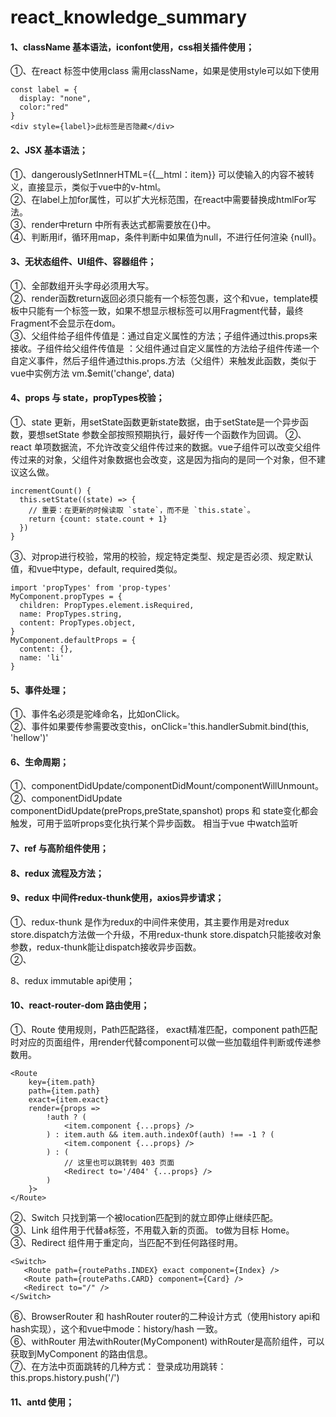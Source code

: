 # react_knowledge_summary
#### 1、className 基本语法，iconfont使用，css相关插件使用；
①、在react 标签中使用class 需用className，如果是使用style可以如下使用
```
const label = {
  display: "none",
  color:"red"
}
<div style={label}>此标签是否隐藏</div>
```

#### 2、JSX 基本语法；
①、dangerouslySetInnerHTML={{__html：item}} 可以使输入的内容不被转义，直接显示，类似于vue中的v-html。<br>
②、在label上加for属性，可以扩大光标范围，在react中需要替换成htmlFor写法。<br>
③、render中return 中所有表达式都需要放在{}中。<br>
④、判断用if，循环用map，条件判断中如果值为null，不进行任何渲染  {null}。<br>

#### 3、无状态组件、UI组件、容器组件；
①、全部数组开头字母必须用大写。<br>
②、render函数return返回必须只能有一个标签包裹，这个和vue，template模板中只能有一个标签一致，如果不想显示根标签可以用Fragment代替，最终Fragment不会显示在dom。<br>
③、父组件给子组件传值是：通过自定义属性的方法；子组件通过this.props来接收。子组件给父组件传值是 ：父组件通过自定义属性的方法给子组件传递一个自定义事件，然后子组件通过this.props.方法（父组件）来触发此函数，类似于vue中实例方法 vm.$emit('change', data)

#### 4、props 与 state，propTypes校验；
①、state 更新，用setState函数更新state数据，由于setState是一个异步函数，要想setState 参数全部按照预期执行，最好传一个函数作为回调。
②、react 单项数据流，不允许改变父组件传过来的数据。vue子组件可以改变父组件传过来的对象，父组件对象数据也会改变，这是因为指向的是同一个对象，但不建议这么做。
```
incrementCount() {
  this.setState((state) => {
    // 重要：在更新的时候读取 `state`，而不是 `this.state`。
    return {count: state.count + 1}
  })
}
```
③、对prop进行校验，常用的校验，规定特定类型、规定是否必须、规定默认值，和vue中type，default, required类似。
```
import 'propTypes' from 'prop-types'
MyComponent.propTypes = {
  children: PropTypes.element.isRequired,
  name: PropTypes.string,
  content: PropTypes.object,
}
MyComponent.defaultProps = {
  content: {},
  name: 'li'
}
```

#### 5、事件处理；
①、事件名必须是驼峰命名，比如onClick。<br>
②、事件如果要传参需要改变this，onClick='this.handlerSubmit.bind(this, 'hellow')'

#### 6、生命周期；
①、componentDidUpdate/componentDidMount/componentWillUnmount。<br>
②、componentDidUpdate componentDidUpdate(preProps,preState,spanshot) props 和 state变化都会触发，可用于监听props变化执行某个异步函数。 相当于vue 中watch监听<br>

#### 7、ref 与高阶组件使用；

#### 8、redux 流程及方法；

#### 9、redux 中间件redux-thunk使用，axios异步请求；<br>
①、redux-thunk 是作为redux的中间件来使用，其主要作用是对redux store.dispatch方法做一个升级，不用redux-thunk store.dispatch只能接收对象参数，redux-thunk能让dispatch接收异步函数。<br>
②、

8、redux immutable api使用；

#### 10、react-router-dom 路由使用；<br>
①、Route 使用规则，Path匹配路径， exact精准匹配，component path匹配时对应的页面组件，用render代替component可以做一些加载组件判断或传递参数用。<br>
   ``` 
   <Route
       key={item.path}
       path={item.path}
       exact={item.exact}
       render={props =>
           !auth ? (
               <item.component {...props} />
           ) : item.auth && item.auth.indexOf(auth) !== -1 ? (
               <item.component {...props} />
           ) : (
               // 这里也可以跳转到 403 页面
               <Redirect to='/404' {...props} />
           )
       }>
   </Route>
  ```
②、Switch 只找到第一个被location匹配到的<Route>就立即停止继续匹配。<br>
③、Link 组件用于代替a标签，不用载入新的页面。 to做为目标 <Link to='/'>Home</Link>。<br>
③、Redirect 组件用于重定向，当匹配不到任何路径时用。<br>
   ``` 
  <Switch>
      <Route path={routePaths.INDEX} exact component={Index} />
      <Route path={routePaths.CARD} component={Card} />
      <Redirect to="/" />
  </Switch>
  ```
⑥、BrowserRouter 和 hashRouter router的二种设计方式（使用history api和hash实现），这个和vue中mode：history/hash 一致。<br>
⑥、withRouter 用法withRouter(MyComponent) withRouter是高阶组件，可以获取到MyComponent 的路由信息。<br>
⑦、在方法中页面跳转的几种方式：
   登录成功用跳转：this.props.history.push('/') <br>

#### 11、antd 使用；
